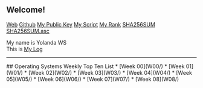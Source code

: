## Welcome!

[Web](https://yolandawsirait.github.io/os202/)
[Github](https://github.com/yolandawsirait/os202)
[My Public Key](TXT/mypubkey.txt)
[My Script](TXT/myscript.sh)
[My Rank](TXT/myrank.txt)
[SHA256SUM](TXT/SHA256SUM)
[SHA256SUM.asc](TXT/SHA256SUM.asc)

My name is Yolanda WS  
This is [My Log](TXT/mylog.txt)  

<hr>
## Operating Systems Weekly Top Ten List
* [Week 00](W00/)
* [Week 01](W01/)
* [Week 02](W02/)
* [Week 03](W03/)
* [Week 04](W04/)
* [Week 05](W05/)
* [Week 06](W06/)
* [Week 07](W07/)
* [Week 08](W08/)


